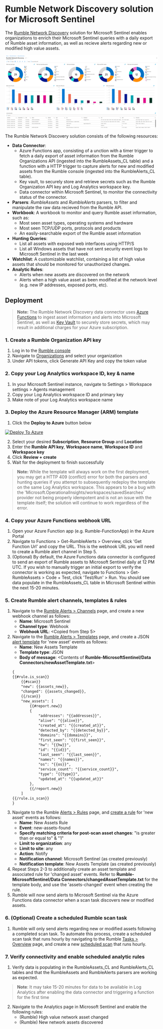 # Rumble Network Discovery solution for Microsoft Sentinel
The [Rumble Network Discovery](https://www.rumble.run/) solution for Microsoft Sentinel enables organizations to enrich their Microsoft Sentinel queries with a daily export of Rumble asset information, as well as recieve alerts regarding new or modified high value assets. 

![Workbook](Workbooks/workbook.png)

The Rumble Network Discovery solution consists of the following resources:
 * **Data Connector**:
    * Azure Functions app, consisting of a unction with a timer trigger to fetch a daily export of asset information from the Rumble Organizations API (ingested into the RumbleAssets_CL table) and a function with a HTTP trigger to capture alerts for new and modified assets from the Rumble console (ingested into the RumbleAlerts_CL table).
    * Key vault, to securely store and retrieve secrets such as the Rumble Organization API key and Log Analytics workspace key.
    * Data connector within Microsoft Sentinel, to monitor the connectivity status of the connector.
 * **Parsers**: *RumbleAssets* and *RumbleAlerts* parsers, to filter and manipulate the raw data recieved from the Rumble API.
 * **Workbook**: A workbook to monitor and query Rumble asset information, such as:
    * Most seen asset types, operating systems and hardware
    * Most seen TCP/UDP ports, protocols and products
    * An easily-searchable export of the Rumble asset information
 * **Hunting Queries**:
    * List all assets with exposed web interfaces using HTTP/S
    * List all Windows assets that have not sent security event logs to Microsoft Sentinel in the last week
 * **Watchlist**: A customizable watchlist, containing a list of high value assets that should be monitored for unauthorized changes.
 * **Analytic Rules**:
    * Alerts when new assets are discovered on the network
    * Alerts when a high value asset as been modified at the network level  (e.g. new IP addresses, exposed ports, etc).

## Deployment
>**Note:** The Rumble Network Discovery data connector uses [Azure Functions](https://azure.microsoft.com/pricing/details/functions/) to ingest asset information and alerts into Microsoft Sentinel, as well as [Key Vault](https://azure.microsoft.com/en-us/pricing/details/key-vault/) to securely store secrets, which may result in additional charges for your Azure subscription.
### 1. Create a Rumble Organization API key
1. Log in to the [Rumble console](https://console.rumble.run/)
2. Navigate to [Organizations](https://console.rumble.run/organizations) and select your organization
3. Under API tokens, click Generate API Key and copy the token value

### 2. Copy your Log Analytics workspace ID, key & name
1. In your Microsoft Sentinel instance, navigate to Settings > Workspace settings > Agents management
2. Copy your Log Analytics workspace ID and primary key
3. Make note of your Log Analytics workspace name

### 3. Deploy the Azure Resource Manager (ARM) template
1. Click the **Deploy to Azure** button below

[![Deploy To Azure](https://aka.ms/deploytoazurebutton)](https://portal.azure.com/#create/Microsoft.Template/uri/https%3A%2F%2Fraw.githubusercontent.com%2Fjoshua-a-lucas%2FRumble-MicrosoftSentinel%2Fmain%2FmainTemplate.json)

2. Select your desired **Subscription**, **Resource Group** and **Location**
3. Enter the **Rumble API key**, **Workspace name**, **Workspace ID** and **Workspace key**
4. Click **Review + create**
5. Wait for the deployment to finish successfully
>**Note:** While the template will always work on the first deployment, you may get a HTTP 409 (conflict) error for both the parsers and hunting queries if you attempt to subsequently redeploy the template on the same Log Analytics workspace. This appears to be a bug with the 'Microsoft.OperationalInsights/workspaces/savedSearches' provider not being properly idempotent and is not an issue with the template itself; the solution will continue to work regardless of the error.

### 4. Copy your Azure Functions webhook URL
1. Open your Azure Function app (e.g. Rumble-FunctionApp) in the Azure Portal
2. Navigate to Functions > Get-RumbleAlerts > Overview, click 'Get Function Url' and copy the URL. This is the webhook URL you will need to create a Rumble alert channel in Step 5.
3. (Optional) By default, the Azure Functions data connector is configured to send an export of Rumble assets to Microsoft Sentinel daily at 12 PM UTC. If you wish to manually trigger an initial export to verify the connector is working as expected, navigate to Functions > Get-RumbleAssets > Code + Test, click 'Test/Run' > Run. You should see data populate in the RumbleAssets_CL table in Microsoft Sentinel within the next 15-20 minutes.

### 5. Create Rumble alert channels, templates & rules
1. Navigate to the [Rumble Alerts > Channels](https://console.rumble.run/alerts/channels) page, and create a new webhook channel as follows:
    * **Name**: Microsoft Sentinel
    * **Channel type**: Webhook
    * **Webhook URL**: \<Copied from Step 5>
2. Navigate to the [Rumble Alerts > Templates](https://console.rumble.run/alerts/templates) page, and create a JSON [alert template](https://www.rumble.run/docs/creating-alert-templates/) for 'new asset' events as follows:
    * **Name**: New Assets Template
    * **Template type**: JSON
    * **Body of message**: \<Contents of **Rumble-MicrosoftSentinel/Data Connectors/newAssetTemplate.txt**>
    ```
    {
    {{#rule.is_scan}}
        {{#scan}}
        "new": {{assets_new}},
        "changed": {{assets_changed}},
        {{/scan}}
        "new_assets": [
            {{#report.new}}
            {
                "addresses": "{{addresses}}",
                "alive": "{{alive}}",
                "created_at": "{{created_at}}",
                "detected_by": "{{detected_by}}",
                "domains": "{{domains}}",
                "first_seen": "{{first_seen}}",
                "hw": "{{hw}}",
                "id": "{{id}}",
                "last_seen": "{{last_seen}}",
                "names": "{{names}}",
                "os": "{{os}}",
                "service_count": "{{service_count}}",
                "type": "{{type}}",
                "updated_at": "{{updated_at}}"
            },
            {{/report.new}}
        ]
    {{/rule.is_scan}}
    }
    ```
3. Navigate to the Rumble [Alerts > Rules](https://console.rumble.run/alerts/rules) page, and [create a rule](https://www.rumble.run/docs/rules-engine/) for 'new asset' events as follows:
    * **Name**: New Assets Rule
    * **Event**: new-assets-found
    * **Specify matching criteria for post-scan asset changes**: "is greater than or equal to" & "1"
    * **Limit to organization**: any
    * **Limit to site**: any
    * **Action**: Notify
    * **Notification channel**: Microsoft Sentinel (as created previously)
    * **Notification template**: New Assets Template (as created previously)
4. Repeat Steps 2-3 to additionally create an asset template and associated rule for 'changed asset' events. Refer to **Rumble-MicrosoftSentinel/Data Connectors/changedAssetTemplate.txt** for the template body, and use the 'assets-changed' event when creating the rule.
5. Rumble will now send alerts to Microsoft Sentinel via the Azure Functions data connector when a scan task discovers new or modified assets.

### 6. (Optional) Create a scheduled Rumble scan task
1. Rumble will only send alerts regarding new or modified assets following a completed scan task. To automate this process, create a scheduled scan task that runs hourly by navigating to the Rumble [Tasks > Overview](https://console.rumble.run/tasks) page, and create a new [scheduled scan](https://www.rumble.run/docs/managing-tasks/) that runs hourly.

### 7. Verify connectivity and enable scheduled analytic rules
1. Verify data is populating in the RumbleAssets_CL and RumbleAlerts_CL tables and that the RumbleAssets and RumbleAlerts parsers are working as expected.
> **Note**: It may take 15-20 minutes for data to be available in Log Analytics after enabling the data connector and triggering a function for the first time
2. Navigate to the Analytics page in Microsoft Sentinel and enable the following rules:
    * (Rumble) High value network asset changed
    * (Rumble) New network assets discovered